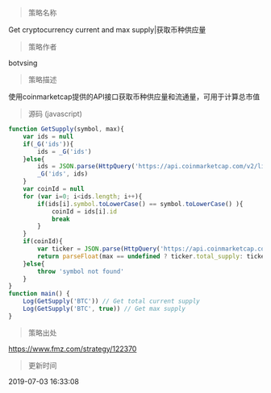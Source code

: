 
> 策略名称

Get cryptocurrency current and max supply|获取币种供应量

> 策略作者

botvsing

> 策略描述

使用coinmarketcap提供的API接口获取币种供应量和流通量，可用于计算总市值



> 源码 (javascript)

``` javascript
function GetSupply(symbol, max){
    var ids = null
    if(_G('ids')){
        ids = _G('ids')
    }else{
        ids = JSON.parse(HttpQuery('https://api.coinmarketcap.com/v2/listings/')).data
        _G('ids', ids)
    }
    var coinId = null
    for (var i=0; i<ids.length; i++){
        if(ids[i].symbol.toLowerCase() == symbol.toLowerCase() ){
            coinId = ids[i].id
            break
        }
    }
    if(coinId){
        var ticker = JSON.parse(HttpQuery('https://api.coinmarketcap.com/v2/ticker/'+ coinId + '/')).data
        return parseFloat(max == undefined ? ticker.total_supply: ticker.max_supply)
    }else{
        throw 'symbol not found'
    }
}
function main() {
    Log(GetSupply('BTC')) // Get total current supply
    Log(GetSupply('BTC', true)) // Get max supply
}
```

> 策略出处

https://www.fmz.com/strategy/122370

> 更新时间

2019-07-03 16:33:08
